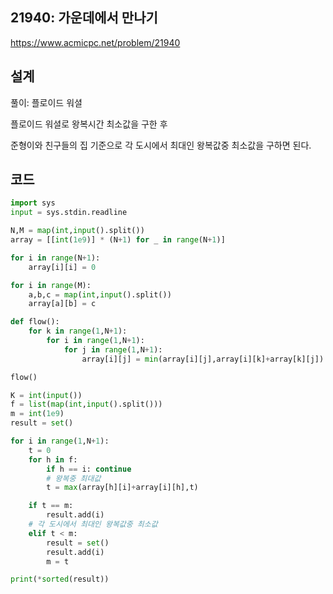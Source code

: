 <h2>21940: 가운데에서 만나기</h2>

https://www.acmicpc.net/problem/21940

<h2>설계</h2>
풀이: 플로이드 워셜

플로이드 워셜로 왕복시간 최소값을 구한 후

준형이와 친구들의 집 기준으로 각 도시에서 최대인 왕복값중 최소값을 구하면 된다.

<h2>코드</h2>

```python
import sys
input = sys.stdin.readline

N,M = map(int,input().split())
array = [[int(1e9)] * (N+1) for _ in range(N+1)]

for i in range(N+1):
    array[i][i] = 0

for i in range(M):
    a,b,c = map(int,input().split())
    array[a][b] = c

def flow():
    for k in range(1,N+1):
        for i in range(1,N+1):
            for j in range(1,N+1):
                array[i][j] = min(array[i][j],array[i][k]+array[k][j])

flow()

K = int(input())
f = list(map(int,input().split()))
m = int(1e9)
result = set()

for i in range(1,N+1):
    t = 0
    for h in f:
        if h == i: continue
        # 왕복중 최대값
        t = max(array[h][i]+array[i][h],t)

    if t == m:
        result.add(i)
    # 각 도시에서 최대인 왕복값중 최소값
    elif t < m:
        result = set()
        result.add(i)
        m = t

print(*sorted(result))
```
